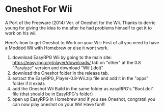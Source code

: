 # Oneshot For Wii
A Port of the Freeware (2014) Ver. of Oneshot for the Wii. Thanks to derric young for giving the idea to me after he had problems himself to get it to work on his wii.

Here's how to get Oneshot to Work on your Wii: First of all you need to have a Modded Wii with Homebrew or else it wont work.

1. download EasyRPG Wii by going to the main site: https://easyrpg.org/player/downloads/ tab on "other" at the 0.8 "Paralyze" version and download "Wii (.dol)"
2. download the Oneshot folder in the release tab.
3. extract the EasyRPG_Player-0.8-Wii.zip file and add it in the "apps" folder if it exists
4. add the Oneshot Wii Build in the same folder as easyRPG's "Boot.dol" file (that should be in EasyRPG's folder)
5. open up EasyRPG in Homebrew and if you see Oneshot, congrats! you can now play oneshot on your Wii!
Have fun!!!
